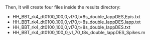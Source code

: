 
Then, It will create four files inside the results directory:
   - HH_BBT_rk4_dt0100_100,0,vI70,t=8s_double_IappDES,Epis.txt
   - HH_BBT_rk4_dt0100_100,0,vI70,t=8s_double_IappDES,Iapp.txt
   - HH_BBT_rk4_dt0100_100,0,vI70,t=8s_double_IappDES.txt
   - HH_BBT_rk4_dt0100_100_0_vI_70_t8s_double_IappDES_Spikes.m
